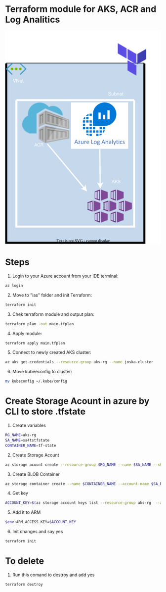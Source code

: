 <p align="center">
<h1>Terraform module for AKS, ACR and Log Analitics</h1>
<img src="https://github.com/Joska99/joska/blob/main/terraform/tf-aks/diagram.drawio.svg">
</p>

<h1> Steps </h1>

1. Login to your Azure account from your IDE terminal:
```bash 
az login 
```
2. Move to "ias" folder and init Terraform:
```bash
terraform init 
```
3. Chek terraform module and output plan:
```bash
terraform plan -out main.tfplan
```
4. Apply module:
```bash
terraform apply main.tfplan
```
5. Connect to newly created AKS cluster:
```bash
az aks get-credentials --resource-group aks-rg --name joska-cluster
```
6. Move kubeeconfig to cluster:
```bash
mv kubeconfig ~/.kube/config
```
<h1> Create Storage Acount in azure by CLI to store .tfstate</h1>

1. Create variables
```bash
RG_NAME=aks-rg
SA_NAME=sa4tstfstate
CONTAINER_NAME=tf-state
```

2. Create Storage Acount
```bash
az storage acount create --resource-group $RG_NAME --name $SA_NAME --sku Standard_LRS --encryption-services blob 
```
3. Create BLOB Container
```bash
az storage container create --name $CONTAINER_NAME --account-name $SA_NAME 
```
4. Get key 
```bash
ACCOUNT_KEY=$(az storage account keys list --resource-group aks-rg  --account-name sa4tstfstate --query '[0].value' -o tsv)
```
5. Add it to ARM 
```bash
$env:ARM_ACCESS_KEY=$ACCOUNT_KEY
```
6. Init changes and say yes 
```bash
terraform init 
```
<h1>To delete</h1>

1. Run this comand to destroy and add yes
```bash
terraform destroy
``` 